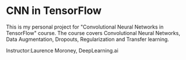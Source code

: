 # CNN in TensorFlow
This is my personal project for "Convolutional Neural Networks in TensorFlow" course. The course covers Convolutional Neural Networks, Data Augmentation, Dropouts, Regularization and Transfer learning.


Instructor:Laurence Moroney, DeepLearning.ai
